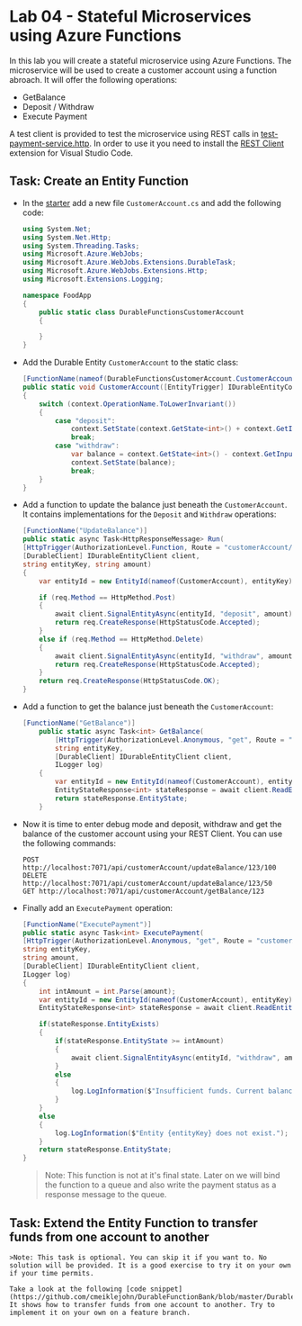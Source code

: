 # Lab 04 - Stateful Microservices using Azure Functions

In this lab you will create a stateful microservice using Azure Functions. The microservice will be used to create a customer account using a function abroach. It will offer the following operations:

- GetBalance
- Deposit / Withdraw
- Execute Payment

A test client is provided to test the microservice using REST calls in [test-payment-service.http](./starter/payment-service/test-payment-service.http). In order to use it you need to install the [REST Client](https://marketplace.visualstudio.com/items?itemName=humao.rest-client) extension for Visual Studio Code.

## Task: Create an Entity Function

- In the [starter](./starter/bank-account/) add a new file `CustomerAccount.cs` and add the following code:

    ```csharp
    using System.Net;
    using System.Net.Http;
    using System.Threading.Tasks;
    using Microsoft.Azure.WebJobs;
    using Microsoft.Azure.WebJobs.Extensions.DurableTask;
    using Microsoft.Azure.WebJobs.Extensions.Http;
    using Microsoft.Extensions.Logging;

    namespace FoodApp
    {
        public static class DurableFunctionsCustomerAccount
        {

        }
    }
    ```

- Add the Durable Entity `CustomerAccount` to the static class:

    ```c#
    [FunctionName(nameof(DurableFunctionsCustomerAccount.CustomerAccount))]
    public static void CustomerAccount([EntityTrigger] IDurableEntityContext context)
    {
        switch (context.OperationName.ToLowerInvariant())
        {
            case "deposit":
                context.SetState(context.GetState<int>() + context.GetInput<int>());
                break;
            case "withdraw":
                var balance = context.GetState<int>() - context.GetInput<int>();
                context.SetState(balance);
                break;
        }
    }
    ```

- Add a function to update the balance just beneath the `CustomerAccount`. It contains implementations for the `Deposit` and `Withdraw` operations:

    ```c#
    [FunctionName("UpdateBalance")]
    public static async Task<HttpResponseMessage> Run(
    [HttpTrigger(AuthorizationLevel.Function, Route = "customerAccount/updateBalance/{entityKey}/{amount}")] HttpRequestMessage req,
    [DurableClient] IDurableEntityClient client,
    string entityKey, string amount)
    {
        var entityId = new EntityId(nameof(CustomerAccount), entityKey);

        if (req.Method == HttpMethod.Post)
        {
            await client.SignalEntityAsync(entityId, "deposit", amount);
            return req.CreateResponse(HttpStatusCode.Accepted);
        }
        else if (req.Method == HttpMethod.Delete)
        {
            await client.SignalEntityAsync(entityId, "withdraw", amount);
            return req.CreateResponse(HttpStatusCode.Accepted);
        }
        return req.CreateResponse(HttpStatusCode.OK);
    }
    ```

- Add a function to get the balance just beneath the `CustomerAccount`:

    ```c#
    [FunctionName("GetBalance")]
        public static async Task<int> GetBalance(
            [HttpTrigger(AuthorizationLevel.Anonymous, "get", Route = "customerAccount/getBalance/{entityKey}")] HttpRequestMessage req,
            string entityKey,
            [DurableClient] IDurableEntityClient client,
            ILogger log)
        {
            var entityId = new EntityId(nameof(CustomerAccount), entityKey);
            EntityStateResponse<int> stateResponse = await client.ReadEntityStateAsync<int>(entityId);
            return stateResponse.EntityState;
        }
    ```    

- Now it is time to enter debug mode and deposit, withdraw and get the balance of the customer account using your REST Client. You can use the following commands:

    ```http
    POST http://localhost:7071/api/customerAccount/updateBalance/123/100
    DELETE http://localhost:7071/api/customerAccount/updateBalance/123/50
    GET http://localhost:7071/api/customerAccount/getBalance/123
    ```

- Finally add an `ExecutePayment` operation:

    ```c#
    [FunctionName("ExecutePayment")]
    public static async Task<int> ExecutePayment(
    [HttpTrigger(AuthorizationLevel.Anonymous, "get", Route = "customerAccount/executePayment/{entityKey}/{amount}")] HttpRequestMessage req,
    string entityKey,
    string amount,
    [DurableClient] IDurableEntityClient client,
    ILogger log)
    {
        int intAmount = int.Parse(amount);
        var entityId = new EntityId(nameof(CustomerAccount), entityKey);
        EntityStateResponse<int> stateResponse = await client.ReadEntityStateAsync<int>(entityId);

        if(stateResponse.EntityExists)
        {
            if(stateResponse.EntityState >= intAmount)
            {
                await client.SignalEntityAsync(entityId, "withdraw", amount);
            }
            else
            {
                log.LogInformation($"Insufficient funds. Current balance: {stateResponse.EntityState}");
            }
        }
        else
        {
            log.LogInformation($"Entity {entityKey} does not exist.");
        }
        return stateResponse.EntityState;
    }
    ```

    >Note: This function is not at it's final state. Later on we will bind the function to a queue and also write the payment status as a response message to the queue.

## Task: Extend the Entity Function to transfer funds from one account to another

    >Note: This task is optional. You can skip it if you want to. No solution will be provided. It is a good exercise to try it on your own if your time permits.

    Take a look at the following [code snippet](https://github.com/cmeiklejohn/DurableFunctionBank/blob/master/DurableFunctionBank/Bank.cs). It shows how to transfer funds from one account to another. Try to implement it on your own on a feature branch.